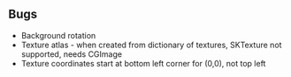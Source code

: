 

## Bugs

- Background rotation
- Texture atlas - when created from dictionary of textures, SKTexture not supported, needs CGImage
- Texture coordinates start at bottom left corner for (0,0), not top left
